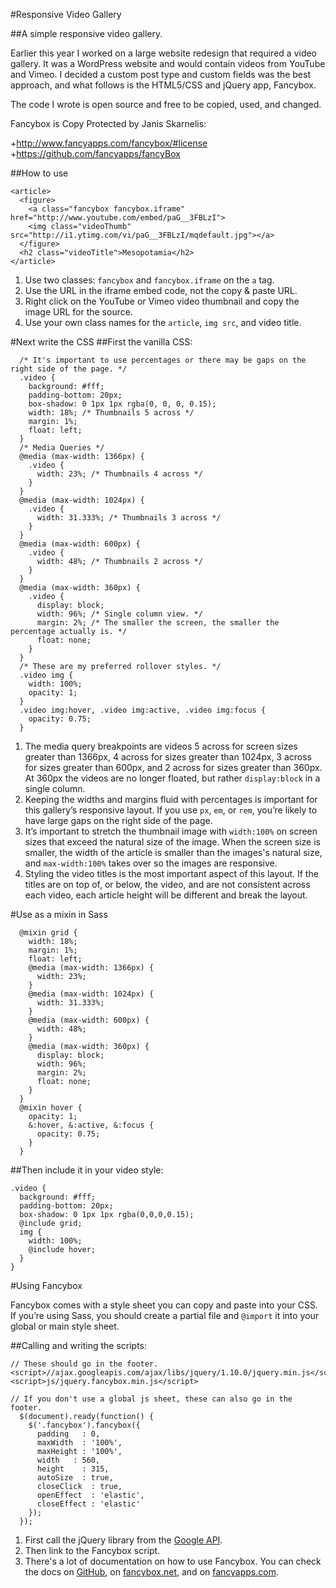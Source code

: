 #Responsive Video Gallery

##A simple responsive video gallery.

Earlier this year I worked on a large website redesign that required a video gallery. It was a WordPress website and would contain videos from YouTube and Vimeo. I decided a custom post type and custom fields was the best approach, and what follows is the HTML5/CSS and jQuery app, Fancybox.

The code I wrote is open source and free to be copied, used, and changed.

Fancybox is Copy Protected by Janis Skarnelis:

+http://www.fancyapps.com/fancybox/#license
+https://github.com/fancyapps/fancyBox

##How to use

	<article>
	  <figure>
	    <a class="fancybox fancybox.iframe" href="http://www.youtube.com/embed/paG__3FBLzI">
	    <img class="videoThumb" src="http://i1.ytimg.com/vi/paG__3FBLzI/mqdefault.jpg"></a>
	  </figure>
	  <h2 class="videoTitle">Mesopotamia</h2>
	</article>

1. Use two classes: `fancybox` and `fancybox.iframe` on the `a` tag.
2. Use the URL in the iframe embed code, not the copy & paste URL.
3. Right click on the YouTube or Vimeo video thumbnail and copy the image URL for the source.
4. Use your own class names for the `article`, `img src`, and video title.

#Next write the CSS
##First the vanilla CSS:

	  /* It's important to use percentages or there may be gaps on the right side of the page. */
	  .video {
	    background: #fff;
	    padding-bottom: 20px;
	    box-shadow: 0 1px 1px rgba(0, 0, 0, 0.15);
	    width: 18%; /* Thumbnails 5 across */
	    margin: 1%;
	    float: left;
	  }
	  /* Media Queries */
	  @media (max-width: 1366px) {
	    .video {
	      width: 23%; /* Thumbnails 4 across */
	    }
	  }
	  @media (max-width: 1024px) {
	    .video {
	      width: 31.333%; /* Thumbnails 3 across */
	    }
	  }
	  @media (max-width: 600px) {
	    .video {
	      width: 48%; /* Thumbnails 2 across */
	    }
	  }
	  @media (max-width: 360px) {
	    .video {
	      display: block;
	      width: 96%; /* Single column view. */
	      margin: 2%; /* The smaller the screen, the smaller the percentage actually is. */
	      float: none;
	    }
	  }
	  /* These are my preferred rollover styles. */
	  .video img {
	    width: 100%;
	    opacity: 1;
	  }
	  .video img:hover, .video img:active, .video img:focus {
	    opacity: 0.75;
	  }

1. The media query breakpoints are videos 5 across for screen sizes greater than 1366px, 4 across for sizes greater than 1024px, 3 across for sizes greater than 600px, and 2 across for sizes greater than 360px. At 360px the videos are no longer floated, but rather `display:block` in a single column.
2. Keeping the widths and margins fluid with percentages is important for this gallery’s responsive layout. If you use `px`, `em`, or `rem`, you’re likely to have large gaps on the right side of the page.
3. It’s important to stretch the thumbnail image with `width:100%` on screen sizes that exceed the natural size of the image. When the screen size is smaller, the width of the article is smaller than the images's natural size, and `max-width:100%` takes over so the images are responsive.
4. Styling the video titles is the most important aspect of this layout. If the titles are on top of, or below, the video, and are not consistent across each video, each article height will be different and break the layout.

#Use as a mixin in Sass

	  @mixin grid {
	    width: 18%;
	    margin: 1%;
	    float: left;
	    @media (max-width: 1366px) {
	      width: 23%;
	    }
	    @media (max-width: 1024px) {
	      width: 31.333%;
	    }
	    @media (max-width: 600px) {
	      width: 48%;
	    }
	    @media (max-width: 360px) {
	      display: block;
	      width: 96%;
	      margin: 2%;
	      float: none;
	    }
	  }
	  @mixin hover {
	    opacity: 1;
	    &:hover, &:active, &:focus {
	      opacity: 0.75;
	    }
	  }

##Then include it in your video style:

	.video {
	  background: #fff;
	  padding-bottom: 20px;
	  box-shadow: 0 1px 1px rgba(0,0,0,0.15);
	  @include grid;
	  img {
	    width: 100%;
	    @include hover;
	  }
	}

#Using Fancybox

Fancybox comes with a style sheet you can copy and paste into your CSS. If you’re using Sass, you should create a partial file and `@import` it into your global or main style sheet.

##Calling and writing the scripts:

	// These should go in the footer.
	<script>//ajax.googleapis.com/ajax/libs/jquery/1.10.0/jquery.min.js</script>
	<script>js/jquery.fancybox.min.js</script>

	// If you don't use a global js sheet, these can also go in the footer.
	  $(document).ready(function() {
	    $('.fancybox').fancybox({
	      padding   : 0,
	      maxWidth  : '100%',
	      maxHeight : '100%',
	      width   : 560,
	      height    : 315,
	      autoSize  : true,
	      closeClick  : true,
	      openEffect  : 'elastic',
	      closeEffect : 'elastic'
	    });
	  });

1. First call the jQuery library from the <a href="https://developers.google.com/speed/libraries/devguide#jquery" target="_blank">Google API</a>.
2. Then link to the Fancybox script.
3. There's a lot of documentation on how to use Fancybox. You can check the docs on <a href="https://github.com/fancyapps/fancyBox" target="_blank">GitHub</a>, on <a href="http://fancybox.net/" target="_blank">fancybox.net</a>, and on <a href="http://fancyapps.com/fancybox/" target="_blank">fancyapps.com</a>.
